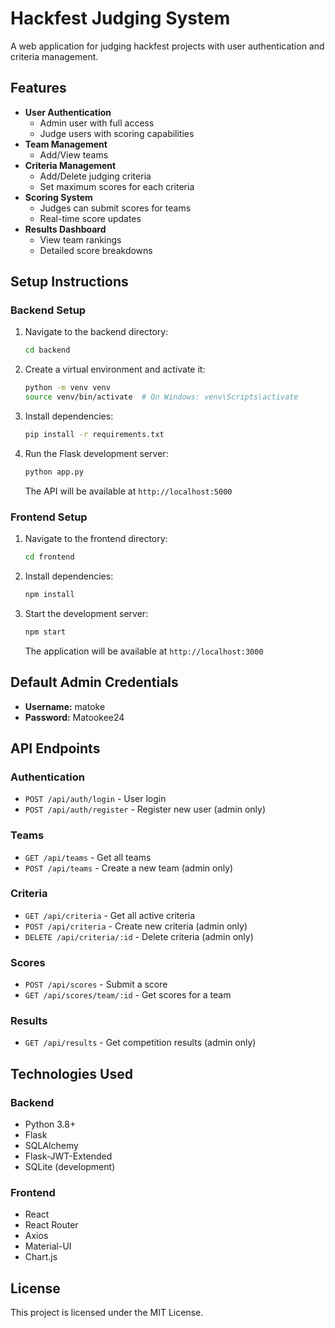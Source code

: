 # Hackfest Judging System

A web application for judging hackfest projects with user authentication and criteria management.

## Features

- **User Authentication**
  - Admin user with full access
  - Judge users with scoring capabilities
- **Team Management**
  - Add/View teams
- **Criteria Management**
  - Add/Delete judging criteria
  - Set maximum scores for each criteria
- **Scoring System**
  - Judges can submit scores for teams
  - Real-time score updates
- **Results Dashboard**
  - View team rankings
  - Detailed score breakdowns

## Setup Instructions

### Backend Setup

1. Navigate to the backend directory:
   ```bash
   cd backend
   ```

2. Create a virtual environment and activate it:
   ```bash
   python -m venv venv
   source venv/bin/activate  # On Windows: venv\Scripts\activate
   ```

3. Install dependencies:
   ```bash
   pip install -r requirements.txt
   ```

4. Run the Flask development server:
   ```bash
   python app.py
   ```

   The API will be available at `http://localhost:5000`

### Frontend Setup

1. Navigate to the frontend directory:
   ```bash
   cd frontend
   ```

2. Install dependencies:
   ```bash
   npm install
   ```

3. Start the development server:
   ```bash
   npm start
   ```

   The application will be available at `http://localhost:3000`

## Default Admin Credentials

- **Username:** matoke
- **Password:** Matookee24

## API Endpoints

### Authentication
- `POST /api/auth/login` - User login
- `POST /api/auth/register` - Register new user (admin only)

### Teams
- `GET /api/teams` - Get all teams
- `POST /api/teams` - Create a new team (admin only)

### Criteria
- `GET /api/criteria` - Get all active criteria
- `POST /api/criteria` - Create new criteria (admin only)
- `DELETE /api/criteria/:id` - Delete criteria (admin only)

### Scores
- `POST /api/scores` - Submit a score
- `GET /api/scores/team/:id` - Get scores for a team

### Results
- `GET /api/results` - Get competition results (admin only)

## Technologies Used

### Backend
- Python 3.8+
- Flask
- SQLAlchemy
- Flask-JWT-Extended
- SQLite (development)

### Frontend
- React
- React Router
- Axios
- Material-UI
- Chart.js

## License

This project is licensed under the MIT License.
